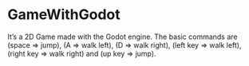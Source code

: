 # GameWithGodot
It’s a 2D Game made with the Godot engine.
The basic commands are (space => jump), (A => walk left), (D => walk right), (left key => walk left), (right key => walk right) and (up key => jump).  


